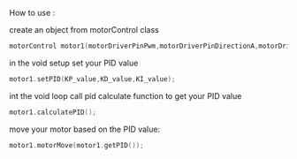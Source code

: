 How to use :

create an object from motorControl class 
``` c++
motorControl motor1(motorDriverPinPwm,motorDriverPinDirectionA,motorDriverPinDirectionB,encoderPin_A,encoderPin_B);
```
  
in the void setup set your PID value
``` c++
motor1.setPID(KP_value,KD_value,KI_value);
```

int the void loop call pid calculate function to get your PID value
``` c++
motor1.calculatePID();
```

move your motor based on the PID value:
``` c++
motor1.motorMove(motor1.getPID());
```

  
